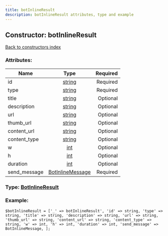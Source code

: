 ```yaml
---
title: botInlineResult
description: botInlineResult attributes, type and example
---
```

## Constructor: botInlineResult  
[Back to constructors index](index.md)



### Attributes:

| Name     |    Type       | Required |
|----------|:-------------:|---------:|
|id|[string](../types/string.md) | Required|
|type|[string](../types/string.md) | Required|
|title|[string](../types/string.md) | Optional|
|description|[string](../types/string.md) | Optional|
|url|[string](../types/string.md) | Optional|
|thumb\_url|[string](../types/string.md) | Optional|
|content\_url|[string](../types/string.md) | Optional|
|content\_type|[string](../types/string.md) | Optional|
|w|[int](../types/int.md) | Optional|
|h|[int](../types/int.md) | Optional|
|duration|[int](../types/int.md) | Optional|
|send\_message|[BotInlineMessage](../types/BotInlineMessage.md) | Required|



### Type: [BotInlineResult](../types/BotInlineResult.md)


### Example:

```
$botInlineResult = ['_' => botInlineResult', 'id' => string, 'type' => string, 'title' => string, 'description' => string, 'url' => string, 'thumb_url' => string, 'content_url' => string, 'content_type' => string, 'w' => int, 'h' => int, 'duration' => int, 'send_message' => BotInlineMessage, ];
```